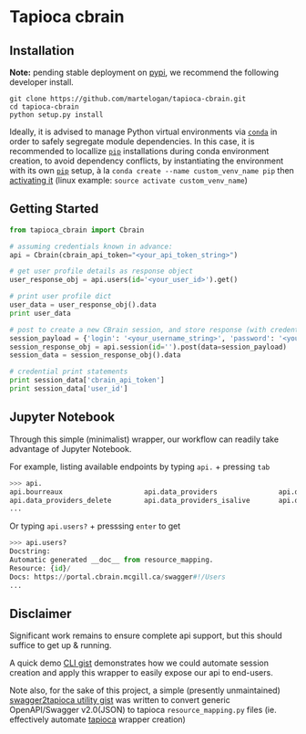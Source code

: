 # Tapioca cbrain

## Installation
**Note:** pending stable deployment on [pypi](https://pypi.org/user/martelogan/), we recommend the following developer install. 
```
git clone https://github.com/martelogan/tapioca-cbrain.git
cd tapioca-cbrain
python setup.py install
```
Ideally, it is advised to manage Python virtual environments via [`conda`](https://docs.continuum.io/anaconda/) in order to safely segregate module dependencies. In this case, it is recommended to locallize [`pip`](https://pip.pypa.io/en/stable/installing/) installations during conda environment creation, to avoid dependency conflicts, by instantiating the environment with its own [`pip`](https://pip.pypa.io/en/stable/installing/) setup, à la `conda create --name custom_venv_name pip` then [activating it](https://conda.io/docs/user-guide/tasks/manage-environments.html#activating-an-environment) (linux example: `source activate custom_venv_name`)

## Getting Started

``` python
from tapioca_cbrain import Cbrain

# assuming credentials known in advance:
api = Cbrain(cbrain_api_token="<your_api_token_string>")

# get user profile details as response object
user_response_obj = api.users(id='<your_user_id>').get()

# print user profile dict
user_data = user_response_obj().data
print user_data

# post to create a new CBrain session, and store response (with credentials)
session_payload = {'login': '<your_username_string>', 'password': '<your_password_string>'}
session_response_obj = api.session(id='').post(data=session_payload)
session_data = session_response_obj().data

# credential print statements
print session_data['cbrain_api_token']
print session_data['user_id']

```

## Jupyter Notebook

Through this simple (minimalist) wrapper, our workflow can readily take advantage of Jupyter Notebook. 

For example, listing available endpoints by typing `api.` + pressing `tab`

``` python
>>> api.
api.bourreaux                    api.data_providers               api.data_providers_browse
api.data_providers_delete        api.data_providers_isalive       api.data_providers_register
...
```

Or typing `api.users?` + presssing `enter` to get
``` python
>>> api.users?
Docstring:
Automatic generated __doc__ from resource_mapping.
Resource: {id}/
Docs: https://portal.cbrain.mcgill.ca/swagger#!/Users
...
```

## Disclaimer

Significant work remains to ensure complete api support, but this should suffice to get up & running.

A quick demo [CLI gist](https://gist.github.com/martelogan/da677da2d85f9b0b92f2f43d733e3367) demonstrates how we could automate session creation and apply this wrapper to easily expose our api to end-users.

Note also, for the sake of this project, a simple (presently unmaintained) [swagger2tapioca utility gist](https://gist.github.com/martelogan/86aa7efd83916d6d77bfca01d9c08b1b) was written to convert generic OpenAPI/Swagger v2.0(JSON) to tapioca `resource_mapping.py` files (ie. effectively automate [tapioca](http://tapioca-wrapper.readthedocs.org/en/stable/quickstart.html) wrapper creation)
